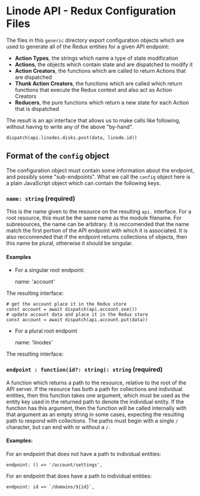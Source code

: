 # Linode API - Redux Configuration Files

The files in this `generic` directory export configuration objects which are
used to generate all of the Redux entities for a given API endpoint:

* **Action Types**, the strings which name a type of state modification
* **Actions**, the objects which contain state and are dispatched to modify
it
* **Action Creators**, the functions which are called to return Actions that
are dispatched
* **Thunk Action Creators**, the functions which are called which return
functions that execute the Redux context and also act as Action
Creators
* **Reducers**, the pure functions which return a new state for each Action
that is dispatched

The result is an api interface that allows us to make calls like following,
without having to write any of the above "by-hand".

`dispatch(api.linodes.disks.post(data, linode.id))`

## Format of the `config` object

The configuration object must contain some information about the endpoint,
and possibly some "sub-endpoints". What we call the `config` object here is
a plain JavaScript object which can contain the following keys.

### `name: string` (required)

This is the name given to the resource on the resulting `api.` interface.
For a root resource, this must be the same name as the module filename. For
subresources, the name can be arbitrary. It is reccomended that the name 
match the first portion of the API endpoint with which it is associated. It
is also reccomended that if the endpoint returns collections of objects, 
then this name be plural, otherwise it should be singular.

#### **Examples**

* For a singular root endpoint:

    name: 'account'

The resulting interface:

    # get the account place it in the Redux store
    const account = await dispatch(api.account.one())
    # update account data and place it in the Redux store
    const account = await dispatch(api.account.put(data))

* For a plural root endpoint

    name: 'linodes'

The resulting interface:



### `endpoint : function(id?: string): string` (required)

A function which returns a path to the resource, relative to the root of the
API server. If the resource has both a path for collections and individual
entities, then this function takes one argument, which must be used as the
entity key used in the returned path to denote the individual entity. If the
function has this argument, then the function will be called internally
with that argument as an empty string in some cases, expecting the resulting
path to respond with collections. The paths must begin with a single `/`
character, but can end with or without a `/`.

#### **Examples**:

For an endpoint that does not have a path to individual entities:

    endpoint: () => '/account/settings',

For an endpoint that does have a path to individual entities:

    endpoint: id => `/domains/${id}`,